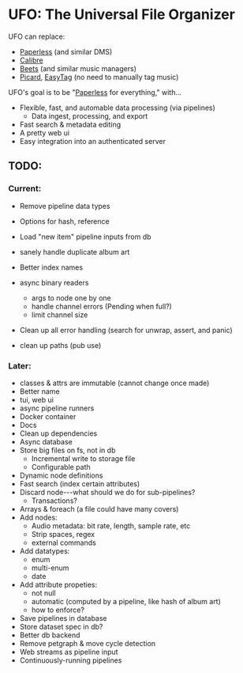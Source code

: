 # UFO: The Universal File Organizer


UFO can replace:
- [Paperless] (and similar DMS)
- [Calibre]
- [Beets] (and similar music managers)
- [Picard], [EasyTag] (no need to manually tag music)


UFO's goal is to be "[Paperless] for everything," with...
- Flexible, fast, and automable data processing (via pipelines)
  - Data ingest, processing, and export
- Fast search & metadata editing
- A pretty web ui
- Easy integration into an authenticated server


[Paperless]: https://docs.paperless-ngx.com
[Calibre]: https://calibre-ebook.com
[Beets]: https://beets.io
[Picard]: https://picard.musicbrainz.org/
[EasyTag]: https://wiki.gnome.org/Apps/EasyTAG



## TODO:

### Current:
- Remove pipeline data types
- Options for hash, reference
- Load "new item" pipeline inputs from db
- sanely handle duplicate album art
- Better index names

- async binary readers
  - args to node one by one
  - handle channel errors (Pending when full?)
  - limit channel size
- Clean up all error handling (search for unwrap, assert, and panic)
- clean up paths (pub use)


### Later:
- classes & attrs are immutable (cannot change once made)
- Better name
- tui, web ui
- async pipeline runners
- Docker container
- Docs
- Clean up dependencies
- Async database
- Store big files on fs, not in db
  - Incremental write to storage file
  - Configurable path
- Dynamic node definitions
- Fast search (index certain attributes)
- Discard node---what should we do for sub-pipelines?
  - Transactions?
- Arrays & foreach (a file could have many covers)
- Add nodes:
  - Audio metadata: bit rate, length, sample rate, etc
  - Strip spaces, regex
  - external commands
- Add datatypes:
  - enum
  - multi-enum
  - date
- Add attribute propeties:
  - not null
  - automatic (computed by a pipeline, like hash of album art)
  - how to enforce?
- Save pipelines in database
- Store dataset spec in db?
- Better db backend
- Remove petgraph & move cycle detection
- Web streams as pipeline input
- Continuously-running pipelines
